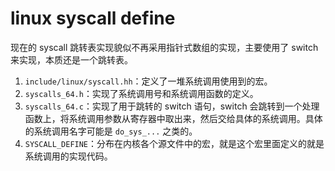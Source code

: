 # linux syscall define

现在的 syscall 跳转表实现貌似不再采用指针式数组的实现，主要使用了 switch 来实现，本质还是一个跳转表。

1. `include/linux/syscall.hh`：定义了一堆系统调用使用到的宏。
2. `syscalls_64.h`：实现了系统调用号和系统调用函数的定义。
3. `syscalls_64.c`：实现了用于跳转的 switch 语句，switch 会跳转到一个处理函数上，将系统调用参数从寄存器中取出来，然后交给具体的系统调用。具体的系统调用名字可能是 `do_sys_...` 之类的。
4. `SYSCALL_DEFINE`：分布在内核各个源文件中的宏，就是这个宏里面定义的就是系统调用的实现代码。

